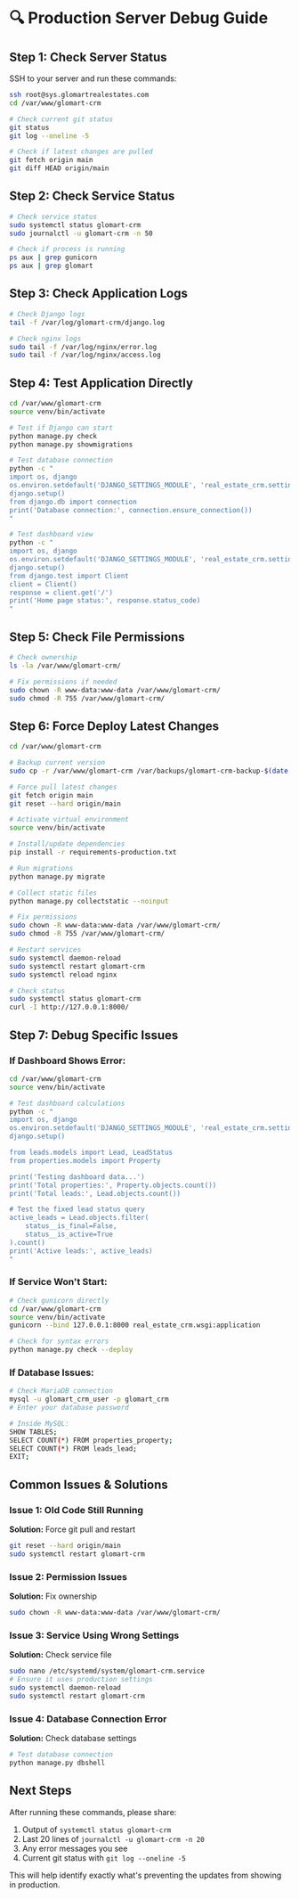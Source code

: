# 🔍 Production Server Debug Guide

## Step 1: Check Server Status
SSH to your server and run these commands:

```bash
ssh root@sys.glomartrealestates.com
cd /var/www/glomart-crm

# Check current git status
git status
git log --oneline -5

# Check if latest changes are pulled
git fetch origin main
git diff HEAD origin/main
```

## Step 2: Check Service Status
```bash
# Check service status
sudo systemctl status glomart-crm
sudo journalctl -u glomart-crm -n 50

# Check if process is running
ps aux | grep gunicorn
ps aux | grep glomart
```

## Step 3: Check Application Logs
```bash
# Check Django logs
tail -f /var/log/glomart-crm/django.log

# Check nginx logs
sudo tail -f /var/log/nginx/error.log
sudo tail -f /var/log/nginx/access.log
```

## Step 4: Test Application Directly
```bash
cd /var/www/glomart-crm
source venv/bin/activate

# Test if Django can start
python manage.py check
python manage.py showmigrations

# Test database connection
python -c "
import os, django
os.environ.setdefault('DJANGO_SETTINGS_MODULE', 'real_estate_crm.settings')
django.setup()
from django.db import connection
print('Database connection:', connection.ensure_connection())
"

# Test dashboard view
python -c "
import os, django
os.environ.setdefault('DJANGO_SETTINGS_MODULE', 'real_estate_crm.settings')
django.setup()
from django.test import Client
client = Client()
response = client.get('/')
print('Home page status:', response.status_code)
"
```

## Step 5: Check File Permissions
```bash
# Check ownership
ls -la /var/www/glomart-crm/

# Fix permissions if needed
sudo chown -R www-data:www-data /var/www/glomart-crm/
sudo chmod -R 755 /var/www/glomart-crm/
```

## Step 6: Force Deploy Latest Changes
```bash
cd /var/www/glomart-crm

# Backup current version
sudo cp -r /var/www/glomart-crm /var/backups/glomart-crm-backup-$(date +%Y%m%d_%H%M%S)

# Force pull latest changes
git fetch origin main
git reset --hard origin/main

# Activate virtual environment
source venv/bin/activate

# Install/update dependencies
pip install -r requirements-production.txt

# Run migrations
python manage.py migrate

# Collect static files
python manage.py collectstatic --noinput

# Fix permissions
sudo chown -R www-data:www-data /var/www/glomart-crm/
sudo chmod -R 755 /var/www/glomart-crm/

# Restart services
sudo systemctl daemon-reload
sudo systemctl restart glomart-crm
sudo systemctl reload nginx

# Check status
sudo systemctl status glomart-crm
curl -I http://127.0.0.1:8000/
```

## Step 7: Debug Specific Issues

### If Dashboard Shows Error:
```bash
cd /var/www/glomart-crm
source venv/bin/activate

# Test dashboard calculations
python -c "
import os, django
os.environ.setdefault('DJANGO_SETTINGS_MODULE', 'real_estate_crm.settings')
django.setup()

from leads.models import Lead, LeadStatus
from properties.models import Property

print('Testing dashboard data...')
print('Total properties:', Property.objects.count())
print('Total leads:', Lead.objects.count())

# Test the fixed lead status query
active_leads = Lead.objects.filter(
    status__is_final=False,
    status__is_active=True
).count()
print('Active leads:', active_leads)
"
```

### If Service Won't Start:
```bash
# Check gunicorn directly
cd /var/www/glomart-crm
source venv/bin/activate
gunicorn --bind 127.0.0.1:8000 real_estate_crm.wsgi:application

# Check for syntax errors
python manage.py check --deploy
```

### If Database Issues:
```bash
# Check MariaDB connection
mysql -u glomart_crm_user -p glomart_crm
# Enter your database password

# Inside MySQL:
SHOW TABLES;
SELECT COUNT(*) FROM properties_property;
SELECT COUNT(*) FROM leads_lead;
EXIT;
```

## Common Issues & Solutions

### Issue 1: Old Code Still Running
**Solution:** Force git pull and restart
```bash
git reset --hard origin/main
sudo systemctl restart glomart-crm
```

### Issue 2: Permission Issues
**Solution:** Fix ownership
```bash
sudo chown -R www-data:www-data /var/www/glomart-crm/
```

### Issue 3: Service Using Wrong Settings
**Solution:** Check service file
```bash
sudo nano /etc/systemd/system/glomart-crm.service
# Ensure it uses production settings
sudo systemctl daemon-reload
sudo systemctl restart glomart-crm
```

### Issue 4: Database Connection Error
**Solution:** Check database settings
```bash
# Test database connection
python manage.py dbshell
```

## Next Steps
After running these commands, please share:
1. Output of `systemctl status glomart-crm`
2. Last 20 lines of `journalctl -u glomart-crm -n 20`
3. Any error messages you see
4. Current git status with `git log --oneline -5`

This will help identify exactly what's preventing the updates from showing in production.